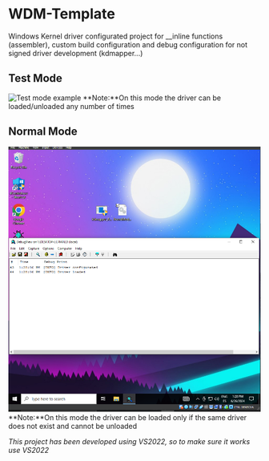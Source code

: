 # WDM-Template
Windows Kernel driver configurated project for __inline functions (assembler), custom build configuration and debug configuration for not signed driver development (kdmapper...)

## Test Mode
![Test mode example](https://github.com/RainerTechie/WDM-Template/blob/main/readme/testmode.PNG)
**Note:**On this mode the driver can be loaded/unloaded any number of times

## Normal Mode
![Normal mode example](https://github.com/RainerTechie/WDM-Template/blob/main/readme/normalmode.PNG)
**Note:**On this mode the driver can be loaded only if the same driver does not exist and cannot be unloaded

*This project has been developed using VS2022, so to make sure it works use VS2022*
